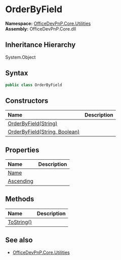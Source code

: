 # OrderByField
  

**Namespace:** [OfficeDevPnP.Core.Utilities](OfficeDevPnP.Core.Utilities.md)  
**Assembly:** OfficeDevPnP.Core.dll  
## Inheritance Hierarchy
System.Object  
## Syntax
```C#
public class OrderByField
```
## Constructors
|**Name**|**Description**|
|:-----|:-----|
| [OrderByField(String)](OfficeDevPnP.Core.Utilities.OrderByField.Constructor1details.md) | 
| [OrderByField(String, Boolean)](OfficeDevPnP.Core.Utilities.OrderByField.Constructor2details.md) | 
## Properties
|**Name**|**Description**|
|:-----|:-----|
| [Name](OfficeDevPnP.Core.Utilities.OrderByField.Name.md) | 
| [Ascending](OfficeDevPnP.Core.Utilities.OrderByField.Ascending.md) | 
## Methods
|**Name**|**Description**|
|:-----|:-----|
| [ToString()](OfficeDevPnP.Core.Utilities.OrderByField.ToString.md) | 
## See also
- [OfficeDevPnP.Core.Utilities](OfficeDevPnP.Core.Utilities.md)
